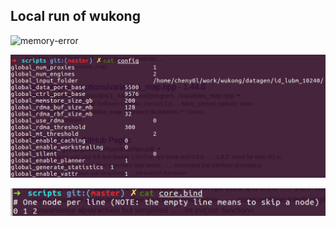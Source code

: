 ## Local run of wukong

![memory-error](./imgs/wukong-local/momery-error.png)

![config](./imgs/wukong-local/config.png)

![core.bing](./imgs/wukong-local/core.bind.png)
